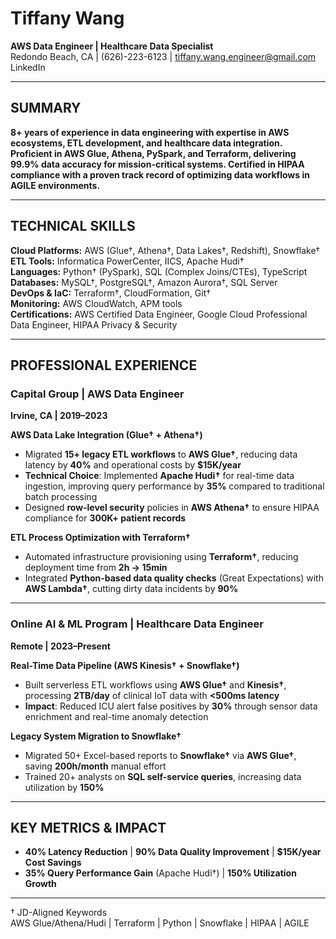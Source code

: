 # Tiffany Wang

**AWS Data Engineer | Healthcare Data Specialist**  
Redondo Beach, CA | (626)-223-6123 | tiffany.wang.engineer@gmail.com  
LinkedIn  

---

## SUMMARY

**8+ years of experience in data engineering with expertise in AWS ecosystems, ETL development, and healthcare data integration. Proficient in AWS Glue, Athena, PySpark, and Terraform, delivering 99.9% data accuracy for mission-critical systems. Certified in HIPAA compliance with a proven track record of optimizing data workflows in AGILE environments.**

---

## TECHNICAL SKILLS

**Cloud Platforms:** AWS (Glue†, Athena†, Data Lakes†, Redshift), Snowflake†  
**ETL Tools:** Informatica PowerCenter, IICS, Apache Hudi†  
**Languages:** Python† (PySpark), SQL (Complex Joins/CTEs), TypeScript  
**Databases:** MySQL†, PostgreSQL†, Amazon Aurora†, SQL Server  
**DevOps & IaC:** Terraform†, CloudFormation, Git†  
**Monitoring:** AWS CloudWatch, APM tools  
**Certifications:** AWS Certified Data Engineer, Google Cloud Professional Data Engineer, HIPAA Privacy & Security  

---

## PROFESSIONAL EXPERIENCE

### Capital Group | AWS Data Engineer

**Irvine, CA | 2019–2023**

**AWS Data Lake Integration (Glue† + Athena†)**

- Migrated **15+ legacy ETL workflows** to **AWS Glue†**, reducing data latency by **40%** and operational costs by **$15K/year**
- **Technical Choice**: Implemented **Apache Hudi†** for real-time data ingestion, improving query performance by **35%** compared to traditional batch processing
- Designed **row-level security** policies in **AWS Athena†** to ensure HIPAA compliance for **300K+ patient records**

**ETL Process Optimization with Terraform†**

- Automated infrastructure provisioning using **Terraform†**, reducing deployment time from **2h → 15min**
- Integrated **Python-based data quality checks** (Great Expectations) with **AWS Lambda†**, cutting dirty data incidents by **90%**

---

### Online AI & ML Program | Healthcare Data Engineer

**Remote | 2023–Present**

**Real-Time Data Pipeline (AWS Kinesis† + Snowflake†)**

- Built serverless ETL workflows using **AWS Glue†** and **Kinesis†**, processing **2TB/day** of clinical IoT data with **<500ms latency**
- **Impact**: Reduced ICU alert false positives by **30%** through sensor data enrichment and real-time anomaly detection

**Legacy System Migration to Snowflake†**

- Migrated 50+ Excel-based reports to **Snowflake†** via **AWS Glue†**, saving **200h/month** manual effort
- Trained 20+ analysts on **SQL self-service queries**, increasing data utilization by **150%**

---

## KEY METRICS & IMPACT

- **40% Latency Reduction** | **90% Data Quality Improvement** | **$15K/year Cost Savings**  
- **35% Query Performance Gain** (Apache Hudi†) | **150% Utilization Growth**  

---

† JD-Aligned Keywords  
AWS Glue/Athena/Hudi | Terraform | Python | Snowflake | HIPAA | AGILE